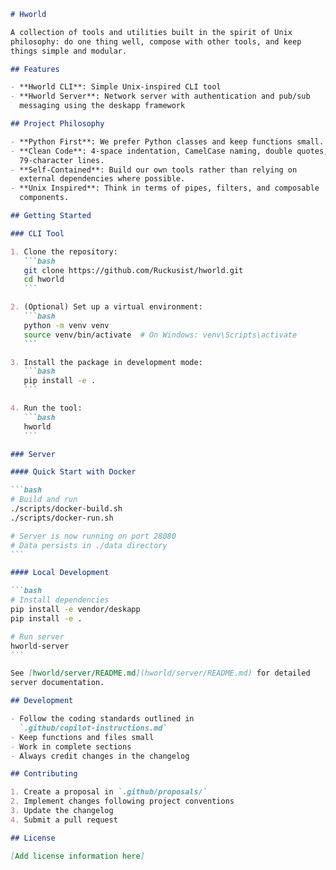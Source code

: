 ````markdown
# Hworld

A collection of tools and utilities built in the spirit of Unix
philosophy: do one thing well, compose with other tools, and keep
things simple and modular.

## Features

- **Hworld CLI**: Simple Unix-inspired CLI tool
- **Hworld Server**: Network server with authentication and pub/sub
  messaging using the deskapp framework

## Project Philosophy

- **Python First**: We prefer Python classes and keep functions small.
- **Clean Code**: 4-space indentation, CamelCase naming, double quotes,
  79-character lines.
- **Self-Contained**: Build our own tools rather than relying on
  external dependencies where possible.
- **Unix Inspired**: Think in terms of pipes, filters, and composable
  components.

## Getting Started

### CLI Tool

1. Clone the repository:
   ```bash
   git clone https://github.com/Ruckusist/hworld.git
   cd hworld
   ```

2. (Optional) Set up a virtual environment:
   ```bash
   python -m venv venv
   source venv/bin/activate  # On Windows: venv\Scripts\activate
   ```

3. Install the package in development mode:
   ```bash
   pip install -e .
   ```

4. Run the tool:
   ```bash
   hworld
   ```

### Server

#### Quick Start with Docker

```bash
# Build and run
./scripts/docker-build.sh
./scripts/docker-run.sh

# Server is now running on port 28080
# Data persists in ./data directory
```

#### Local Development

```bash
# Install dependencies
pip install -e vendor/deskapp
pip install -e .

# Run server
hworld-server
```

See [hworld/server/README.md](hworld/server/README.md) for detailed
server documentation.

## Development

- Follow the coding standards outlined in
  `.github/copilot-instructions.md`
- Keep functions and files small
- Work in complete sections
- Always credit changes in the changelog

## Contributing

1. Create a proposal in `.github/proposals/`
2. Implement changes following project conventions
3. Update the changelog
4. Submit a pull request

## License

[Add license information here]

````
